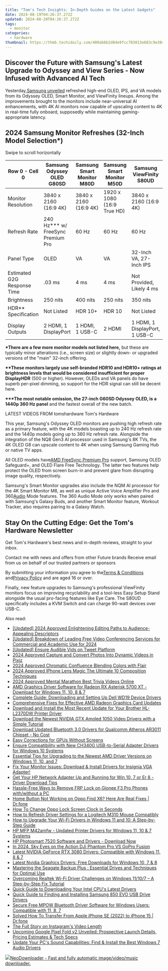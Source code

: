 ```yaml
---
title: "Tom's Tech Insights: In-Depth Guides on the Latest Gadgets"
date: 2024-08-19T04:26:37.272Z
updated: 2024-08-20T04:26:37.272Z
tags:
  - monitor
categories:
  - hardware
thumbnail: https://thmb.techidaily.com/400ab6b2d84e9fcc703013e683c9e38470acb071407495f0911dc7de431c6c41.jpg
---
```


## Discover the Future with Samsung's Latest Upgrade to Odyssey and View Series - Now Infused with Advanced AI Tech

Yesterday,[Samsung unveiled](https://shop-links.co/link/?exclusive=1&publisher_slug=itechdaily19598&url=https%3A%2F%2Fgo.redirectingat.com%2F%3Fid%3D92X1584492%26xcust%3Dtomshardware%255Fus%255F1048906632627985641%26xs%3D1%26url%3Dhttps%253A%252F%252Fnews.samsung.com%252Fglobal%252Fsamsung-electronics-unveils-new-odyssey-oled-smart-monitor-and-viewfinity-lineups-with-integrated-2024-launch%26sref%3Dhttps%253A%252F%252Fwww.tomshardware.com%252Fmonitors%252Fsamsung-refreshes-odyssey-smart-monitor-and-viewfinity-monitors-with-ai-technology) refreshed high-end OLED, IPS, and VA models from its Odyssey OLED, Smart Monitor, and ViewFinity lineups. Among the improvements brought to the monitors include near-universal AI enhancements, with 4K AI monitors now capable of upscaling content to 4K in real-time fully onboard, supposedly while maintaining gaming-appropriate latency.

## 2024 Samsung Monitor Refreshes (32-Inch Model Selection\*)

 Swipe to scroll horizontally

| Row 0 - Cell 0              | Samsung Odyssey OLED G80SD           | Samsung Smart Monitor M80D | Samsung Smart Monitor M50D | Samsung ViewFinity S80UD       | Samsung ViewFinity S60D            |
| --------------------------- | ------------------------------------ | -------------------------- | -------------------------- | ------------------------------ | ---------------------------------- |
| Monitor Resolution          | 3840 x 2160 (16:9 4K)                | 3840 x 2160 (16:9 4K)      | 1920 x 1080 (16:9 True HD) | 3840 x 2160 (16:9 4K)          | 2560 x 1440 (16:9 Quad HD)         |
| Refresh Rate                | 240 Hz\*\*\* w/ FreeSync Premium Pro | 60 Hz                      | 60 Hz                      | 60 Hz                          | 100 Hz                             |
| Panel Type                  | OLED                                 | VA                         | VA                         | 32-Inch VA, 27-Inch IPS        | IPS                                |
| Estimated G2G Response Time | .03 ms                               | 4 ms                       | 4 ms                       | Not Provided, Likely 4 ms      | Not Provided, Likely 4 ms or lower |
| Brightness                  | 250 nits                             | 400 nits                   | 250 nits                   | 350 nits                       | 350 nits                           |
| HDR\*\* Specification       | Not Listed                           | HDR 10+                    | HDR 10                     | Not Listed                     | Not Listed                         |
| Display Outputs             | 2 HDMI, 1 DisplayPort                | 1 HDMI, 1 USB-C            | 2 HDMI                     | 1 HDMI, 1 DisplayPort, 1 USB-C | 1 HDMI, 1 DisplayPort, 1 USB-C     |

**\*There are a few more monitor models not listed here,** but these are typically minor alterations (i.e., screen size) or slightly down- or upgraded versions of the "main" 32-inch offering.

 **\*\*These monitors largely use self-branded HDR10 and HDR10+ ratings at brightness levels that would be considered insufficient for proper DisplayHDR** (500 or higher). However, OLEDs and VA panels do have superb per-pixel dimming, so support for the HDR signal can still be decent here.

 **\*\*\*The most notable omission, the 27-inch G60SD Odyssey OLED, is a 1440p 360 Hz panel** and the fastest overall of the new batch.

 LATEST VIDEOS FROM tomshardware Tom's Hardware

 This year, Samsung's Odyssey OLED monitors are pushing high refresh rate as a primary feature, with the 4K models boasting up to 240 Hz refresh rate and the 1440p models going up to 360 Hz refresh rate. Alongside the integration of the NQ8 Gen3 AI processor used in Samsung's 8K TVs, the 4K OLED G8 can upscale content to 4K when using Samsung Gaming Hub or native TV apps.

 All OLED models have[AMD FreeSync Premium Pro](https://tools.techidaily.com) support, Samsung OLED Safeguard+, and OLED Flare Free Technology. The latter two features help protect the OLED from screen burn-in and prevent glare from disrupting image quality, respectively.

 Samsung's Smart Monitor upgrades also include the NQM AI processor for the 4K Smart Monitor M8, as well as unique Active Voice Amplifier Pro and 360[Audio](https://tools.techidaily.com) Mode features. The 360 Audio Mode only works when paired with Samsung's Galaxy Buds, and another Smart Monitor feature, Workout Tracker, also requires pairing to a Galaxy Watch.

## Stay On the Cutting Edge: Get the Tom's Hardware Newsletter

 Get Tom's Hardware's best news and in-depth reviews, straight to your inbox.

 Contact me with news and offers from other Future brands  Receive email from us on behalf of our trusted partners or sponsors

 By submitting your information you agree to the[Terms & Conditions](https://futureplc.com/terms-conditions/) and[Privacy Policy](https://futureplc.com/privacy-policy/) and are aged 16 or over.

 Finally, new feature upgrades to Samsung's professional ViewFinity monitors focus on improving recyclability and a tool-less Easy Setup Stand alongside the usual pro-facing features like Eye Care. The S80UD specifically includes a KVM Switch and can charge 90-watt devices over USB-C.

<ins class="adsbygoogle"
     style="display:block"
     data-ad-format="autorelaxed"
     data-ad-client="ca-pub-7571918770474297"
     data-ad-slot="1223367746"></ins>



<ins class="adsbygoogle"
     style="display:block"
     data-ad-client="ca-pub-7571918770474297"
     data-ad-slot="8358498916"
     data-ad-format="auto"
     data-full-width-responsive="true"></ins>

<span class="atpl-alsoreadstyle">Also read:</span>
<div><ul>
<li><a href="https://youtube-webster.techidaily.com/ed-2024-approved-enlightening-editing-paths-to-audience-appealing-descriptors/"><u>[Updated] 2024 Approved  Enlightening Editing Paths to Audience-Appealing Descriptors</u></a></li>
<li><a href="https://screen-sharing-recording.techidaily.com/updated-breakdown-of-leading-free-video-conferencing-services-for-commercial-and-academic-use-for-2024/"><u>[Updated] Breakdown of Leading Free Video Conferencing Services for Commercial and Academic Use for 2024</u></a></li>
<li><a href="https://twitter-videos.techidaily.com/updated-ensure-audible-vids-on-tweet-platform/"><u>[Updated] Ensure Audible Vids on Tweet Platform</u></a></li>
<li><a href="https://fox-info.techidaily.com/2024-approved-capture-and-convert-photos-into-dynamic-videos-in-pixiz/"><u>2024 Approved  Capture and Convert  Photos Into Dynamic Videos in Pixiz</u></a></li>
<li><a href="https://extra-resources.techidaily.com/2024-approved-chromatic-confluence-blending-colors-with-flair/"><u>2024 Approved  Chromatic Confluence  Blending Colors with Flair</u></a></li>
<li><a href="https://fox-boxes.techidaily.com/2024-approved-iphone-lens-magic-the-ultimate-10-composition-techniques/"><u>2024 Approved  IPhone Lens Magic  The Ultimate 10 Composition Techniques</u></a></li>
<li><a href="https://extra-approaches.techidaily.com/2024-approved-mental-marathon-best-trivia-videos-online/"><u>2024 Approved  Mental Marathon  Best Trivia Videos Online</u></a></li>
<li><a href="https://hardware-updates.techidaily.com/amd-graphics-driver-software-for-radeon-rx-asterisk-5700-xt-download-for-windows-11-10-8-and-7/"><u>AMD Graphics Driver Software for Radeon RX Asterisk 5700 XT - Download for Windows 11, 10, 8 & 7</u></a></li>
<li><a href="https://hardware-updates.techidaily.com/complete-guide-downloading-and-setting-up-dell-wd19-device-drivers/"><u>Complete Guide: Downloading and Setting Up Dell WD19 Device Drivers</u></a></li>
<li><a href="https://hardware-updates.techidaily.com/comprehensive-fixes-for-effective-amd-radeon-graphics-card-updates/"><u>Comprehensive Fixes for Effective AMD Radeon Graphics Card Updates</u></a></li>
<li><a href="https://hardware-updates.techidaily.com/download-and-install-the-most-recent-update-for-your-brother-hl-l2370dw-printer-driver/"><u>Download and Install the Most Recent Update for Your Brother HL-L2370DW Printer Driver</u></a></li>
<li><a href="https://hardware-updates.techidaily.com/download-the-newest-nvidia-gtx-amoled-1050-video-drivers-with-a-simple-tutorial/"><u>Download the Newest NVIDIA GTX Amoled 1050 Video Drivers with a Simple Tutorial</u></a></li>
<li><a href="https://hardware-updates.techidaily.com/download-updated-bluetooth-30-drivers-for-qualcomm-atheros-ar3011-chipset-no-cost/"><u>Download Updated Bluetooth 3.0 Drivers for Qualcomm Atheros AR3011 Chipset - No Cost</u></a></li>
<li><a href="https://graphic-issues.techidaily.com/easy-corrections-for-gpus-without-screens/"><u>Easy Corrections for GPUs Without Screens</u></a></li>
<li><a href="https://hardware-updates.techidaily.com/ensure-compatibility-with-new-ch340g-usb-to-serial-adapter-drivers-for-windows-10-systems/"><u>Ensure Compatibility with New CH340G USB-to-Serial Adapter Drivers for Windows 10 Systems</u></a></li>
<li><a href="https://hardware-updates.techidaily.com/essential-tips-for-upgrading-to-the-newest-amd-driver-versions-on-windows-11-10-and-7/"><u>Essential Tips for Upgrading to the Newest AMD Driver Versions on Windows 11, 10, and 7</u></a></li>
<li><a href="https://hardware-updates.techidaily.com/fix-your-monitor-issues-download-and-install-drivers-for-insignia-vga-adapter/"><u>Fix Your Monitor Issues: Download & Install Drivers for Insignia VGA Adapter!</u></a></li>
<li><a href="https://hardware-updates.techidaily.com/get-your-hp-network-adapter-up-and-running-for-win-10-7-or-er-8-driver-download-tips/"><u>Get Your HP Network Adapter Up and Running for Win 10, 7 or Er 8 - Driver Download Tips</u></a></li>
<li><a href="https://android-frp.techidaily.com/hassle-free-ways-to-remove-frp-lock-on-gionee-f3-pro-phones-withwithout-a-pc-by-drfone-android/"><u>Hassle-Free Ways to Remove FRP Lock on Gionee F3 Pro Phones with/without a PC</u></a></li>
<li><a href="https://change-location.techidaily.com/home-button-not-working-on-oppo-find-x6-here-are-real-fixes-drfone-by-drfone-fix-android-problems-fix-android-problems/"><u>Home Button Not Working on Oppo Find X6? Here Are Real Fixes | Dr.fone</u></a></li>
<li><a href="https://easy-unlock-android.techidaily.com/how-to-change-oppo-lock-screen-clock-in-seconds-by-drfone-android/"><u>How To Change Oppo Lock Screen Clock in Seconds</u></a></li>
<li><a href="https://hardware-updates.techidaily.com/how-to-refresh-driver-settings-for-a-logitech-m310-mouse-compatibly/"><u>How to Refresh Driver Settings for a Logitech M310 Mouse Compatibly</u></a></li>
<li><a href="https://hardware-updates.techidaily.com/how-to-upgrade-your-wi-fi-drivers-in-windows-11-and-10-a-step-by-step-guide/"><u>How to Upgrade Your Wi-Fi Drivers in Windows 11 and 10: A Step-by-Step Guide</u></a></li>
<li><a href="https://hardware-updates.techidaily.com/hp-mfp-m42amfw-updated-printer-drivers-for-windows-11-10-and-7-systems/"><u>HP MFP M42amfw - Updated Printer Drivers for Windows 11, 10 & 7 Systems</u></a></li>
<li><a href="https://hardware-updates.techidaily.com/hp-photosmart-7520-software-and-drivers-download-now/"><u>HP Photosmart 7520 Software and Drivers - Download Now</u></a></li>
<li><a href="https://extra-skills.techidaily.com/in-2024-sky-eyes-on-the-action-dji-phantom-pro-vs-gopro-fusion/"><u>In 2024, Sky Eyes on the Action  DJi Phantom Pro VS GoPro Fusion</u></a></li>
<li><a href="https://hardware-updates.techidaily.com/latest-nvidia-geforce-rtx-3080-drivers-compatible-with-windows-11-8-and-7/"><u>Latest NVIDIA GeForce RTX 3080 Drivers: Compatible with Windows 11, 8 & 7</u></a></li>
<li><a href="https://hardware-updates.techidaily.com/latest-nvidia-graphics-drivers-free-downloads-for-windows-10-7-and-8/"><u>Latest Nvidia Graphics Drivers: Free Downloads for Windows 10, 7 & 8</u></a></li>
<li><a href="https://hardware-updates.techidaily.com/mastering-the-seagate-backup-plus-essential-drives-and-techniques-for-optimal-use/"><u>Mastering the Seagate Backup Plus : Essential Drives and Techniques for Optimal Use</u></a></li>
<li><a href="https://hardware-updates.techidaily.com/overcoming-realtek-wi-fi-driver-challenges-on-windows-11107-a-step-by-step-fix-tutorial/"><u>Overcoming Realtek Wi-Fi Driver Challenges on Windows 11/10/7 – A Step-by-Step Fix Tutorial</u></a></li>
<li><a href="https://hardware-updates.techidaily.com/quick-guide-to-downloading-your-intel-cpus-latest-drivers/"><u>Quick Guide to Downloading Your Intel CPU's Latest Drivers</u></a></li>
<li><a href="https://hardware-updates.techidaily.com/quick-guide-to-finding-and-installing-samsung-850-evo-usb-drive-drivers/"><u>Quick Guide to Finding and Installing Samsung 850 EVO USB Drive Drivers</u></a></li>
<li><a href="https://hardware-updates.techidaily.com/secure-free-mpow-bluetooth-driver-software-for-windows-users-compatible-with-11-8-7/"><u>Secure Free MPOW Bluetooth Driver Software for Windows Users: Compatible with 11, 8, 7</u></a></li>
<li><a href="https://iphone-transfer.techidaily.com/solved-how-to-transfer-from-apple-iphone-se-2022-to-iphone-15-drfone-by-drfone-transfer-from-ios/"><u>Solved How To Transfer From Apple iPhone SE (2022) to iPhone 15 | Dr.fone</u></a></li>
<li><a href="https://instagram-video-recordings.techidaily.com/the-full-story-on-instagrams-video-length/"><u>The Full Story on Instagram's Video Length</u></a></li>
<li><a href="https://tech-recovery.techidaily.com/upcoming-google-pixel-fold-v2-unveiled-prospective-launch-details-pricing-estimates-and-tech-specs/"><u>Upcoming Google Pixel Fold v2 Unveiled: Prospective Launch Details, Pricing Estimates & Tech Specs</u></a></li>
<li><a href="https://hardware-updates.techidaily.com/update-your-pcs-sound-capabilities-find-and-install-the-best-windows-7-audio-drivers/"><u>Update Your PC's Sound Capabilities: Find & Install the Best Windows 7 Audio Drivers</u></a></li>
</ul></div>

<!-- affiliate ads begin -->
<a href="https://secure.2checkout.com/order/checkout.php?PRODS=4559731&QTY=1&AFFILIATE=108875&CART=1"><img src="http://www.neowise.com/images/nd-ss-w200.jpg" border="0">NeoDownloader - Fast and fully automatic image/video/music downloader. </a>
<!-- affiliate ads end -->